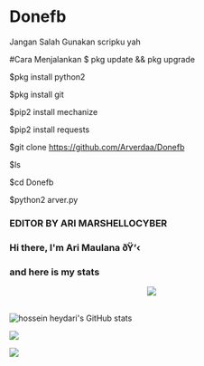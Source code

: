 # Donefb
Jangan Salah Gunakan scripku yah

#Cara Menjalankan 
$ pkg update && pkg upgrade

$pkg install python2

$pkg install git

$pip2 install mechanize

$pip2 install requests

$git clone https://github.com/Arverdaa/Donefb

$ls

$cd Donefb

$python2 arver.py
### EDITOR BY ARI MARSHELLOCYBER


### Hi there, I'm Ari Maulana ðŸ‘‹



### and here is my stats

<p align="center"><img src="https://www.codewars.com/users/ARVERDAA/badges/large"/><br /><br />

  <img src="https://github-readme-stats.vercel.app/api?username=ARVERDAA&show_icons=true&include_all_commits=true&theme=monokai" alt="hossein heydari's GitHub stats" /><br />

  <img src="https://github-readme-streak-stats.herokuapp.com/?user=ARVERDAA&theme=monokai"/>

  <img src="https://github-readme-stats.vercel.app/api/top-langs/?username=ARVERDAA&layout=compact&theme=monokai&langs_count=12"/><br />

</p>



<!--

**Lucif3rArvee/Verdaa808** is a âœ¨ _special_ âœ¨ repository because its `README.md` (this file) appears on your GitHub profile.



Here are some ideas to get you started:



- ðŸ”­ Iâ€™m currently working on ...

- ðŸŒ± Iâ€™m currently learning ...

- ðŸ‘¯ Iâ€™m looking to collaborate on ...

- ðŸ¤” Iâ€™m looking for help with ...

- ðŸ’¬ Ask me about ...

- ðŸ“« How to reach me: ...

- ðŸ˜„ Pronouns: ...

- âš¡ Fun fact: ...

-->
